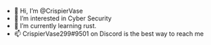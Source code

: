- 👋 Hi, I’m @CrispierVase
- 👀 I’m interested in Cyber Security 
- 🌱 I’m currently learning rust.
- 📫 CrispierVase299#9501 on Discord is the best way to reach me

<!---
CrispierVase/CrispierVase is a ✨ special ✨ repository because its `README.md` (this file) appears on your GitHub profile.
You can click the Preview link to take a look at your changes.
--->
